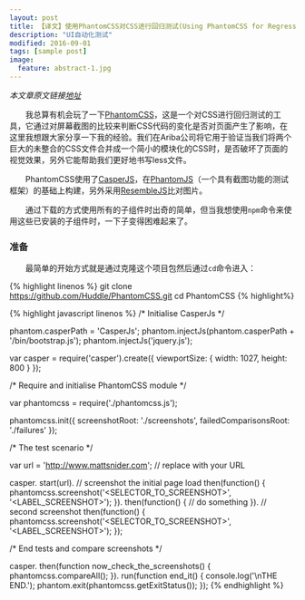 ```yaml
---
layout: post
title: 【译文】使用PhantomCSS对CSS进行回归测试(Using PhantomCSS for Regression Testing Your CSS)
description: "UI自动化测试"
modified: 2016-09-01
tags: [sample post]
image:
  feature: abstract-1.jpg
---
```


*本文章原文链接[地址](http://mattsnider.com/using-phantomcss-for-regression-testing-your-css/)*

　　我总算有机会玩了一下[PhantomCSS](https://github.com/Huddle/PhantomCSS)，这是一个对CSS进行回归测试的工具，它通过对屏幕截图的比较来判断CSS代码的变化是否对页面产生了影响，在这里我想跟大家分享一下我的经验。我们在Ariba公司将它用于验证当我们将两个巨大的未整合的CSS文件合并成一个简小的模块化的CSS时，是否破坏了页面的视觉效果，另外它能帮助我们更好地书写less文件。

　　PhantomCSS使用了[CasperJS](http://github.com/n1k0/casperjs)，在[PhantomJS](http://github.com/ariya/phantomjs/)（一个具有截图功能的测试框架）的基础上构建，另外采用[ResembleJS](http://huddle.github.com/Resemble.js/)比对图片。

　　通过下载的方式使用所有的子组件时出奇的简单，但当我想使用```npm```命令来使用这些已安装的子组件时，一下子变得困难起来了。

### 准备

　　最简单的开始方式就是通过克隆这个项目包然后通过```cd```命令进入：

{% highlight linenos %}
git clone https://github.com/Huddle/PhantomCSS.git
cd PhantomCSS
{% highlight%}

{% highlight javascript linenos %}
/*
    Initialise CasperJs
*/
 
phantom.casperPath = 'CasperJs';
phantom.injectJs(phantom.casperPath + '/bin/bootstrap.js');
phantom.injectJs('jquery.js');
 
var casper = require('casper').create({
    viewportSize: {
        width: 1027,
        height: 800
    }
});
 
/*
    Require and initialise PhantomCSS module
*/
 
var phantomcss = require('./phantomcss.js');
 
phantomcss.init({
    screenshotRoot: './screenshots',
    failedComparisonsRoot: './failures'
});
 
/*
    The test scenario
*/
 
var url = 'http://www.mattsnider.com'; // replace with your URL
 
casper.
    start(url).
    // screenshot the initial page load
    then(function() {
        phantomcss.screenshot('<SELECTOR_TO_SCREENSHOT>', '<LABEL_SCREENSHOT>');
    }).
    then(function() {
        // do something
    }).
    // second screenshot
    then(function() {
        phantomcss.screenshot('<SELECTOR_TO_SCREENSHOT>', '<LABEL_SCREENSHOT>');
    });
 
/*
    End tests and compare screenshots
*/
 
casper.
    then(function now_check_the_screenshots() {
        phantomcss.compareAll();
    }).
    run(function end_it() {
        console.log('\nTHE END.');
        phantom.exit(phantomcss.getExitStatus());
    });
{% endhighlight %}



  

